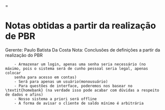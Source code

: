 =
 # Notas obtidas a partir da realização de PBR
 Gerente: Paulo Batista Da Costa
 Nota: Conclusões de definições a partir da realização do PBR

		- Armazenar um login, apenas uma senha seria necessário (no máximo, pois o sistema será de cunho pessoal seria legal, apenas colocar
		senha para acesso em contas) 
		- Será para apenas um usuário(monousuário)	
		- Para questões de interface, poderemos nos basear no \textit{homebank} (na verdade isso pode acabar com dúvidas a respeito de dados e afins) 
		- Nosso sistema a priori será offline 
		- A forma de avisar o cliente de saldo mínimo é arbitrária
	